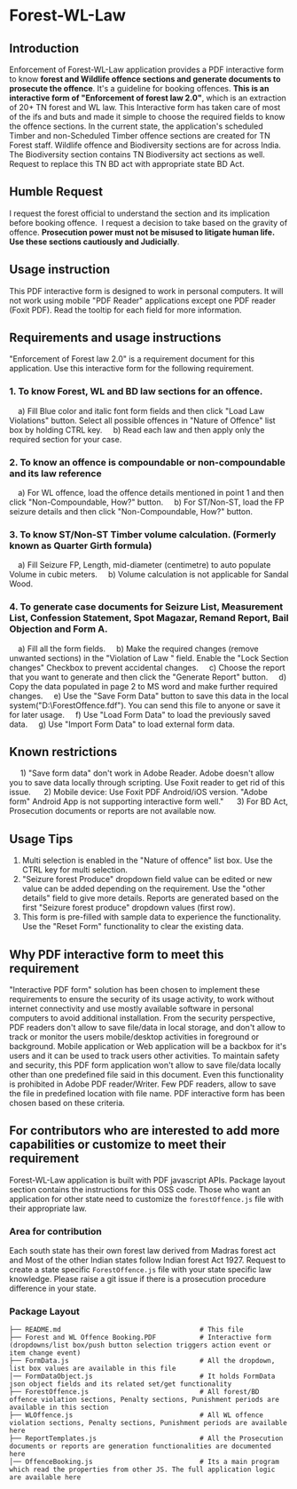 # Forest-WL-Law

## Introduction
Enforcement of Forest-WL-Law application provides a PDF interactive form to know **forest and Wildlife offence sections and generate documents to prosecute the offence**. It's a guideline for booking offences. **This is an interactive form of "Enforcement of forest law 2.0"**, which is an extraction of 20+ TN forest and WL law. This Interactive form has taken care of most of the ifs and buts and made it simple to choose the required fields to know the offence sections. In the current state, the application's scheduled Timber and non-Scheduled Timber offence sections are created for TN Forest staff. Wildlife offence and Biodiversity sections are for across India. The Biodiversity section contains TN Biodiversity act sections as well. Request to replace this TN BD act with appropriate state BD Act.  

## Humble Request
I request the forest official to understand the section and its implication before booking offence.  I request a decision to take based on the gravity of offence. **Prosecution power must not be misused to litigate human life. Use these sections cautiously and Judicially**.

## Usage instruction
This PDF interactive form is designed to work in personal computers. It will not work using mobile "PDF Reader" applications except one PDF reader (Foxit PDF).
Read the tooltip for each field for more information.

## Requirements and usage instructions
"Enforcement of Forest law 2.0" is a requirement document for this application. Use this interactive form for the following requirement.

### 1. To know Forest, WL and BD law sections for an offence.
    a) Fill Blue color and italic font form fields and then click "Load Law Violations" button. Select all possible offences in "Nature of Offence" list box by holding CTRL key.
    b) Read each law and then apply only the required section for your case.
### 2. To know an offence is compoundable or non-compoundable and its law reference
    a) For WL offence, load the offence details mentioned in point 1 and then click "Non-Compoundable, How?" button.
    b) For ST/Non-ST, load the FP seizure details and then click "Non-Compoundable, How?" button.
### 3. To know ST/Non-ST Timber volume calculation. (Formerly known as Quarter Girth formula)
    a) Fill Seizure FP, Length, mid-diameter (centimetre) to auto populate Volume in cubic meters.
    b) Volume calculation is not applicable for Sandal Wood.
### 4. To generate case documents for Seizure List, Measurement List, Confession Statement, Spot Magazar, Remand Report, Bail Objection and Form A.
    a) Fill all the form fields.
    b) Make the required changes (remove unwanted sections) in the "Violation of Law " field. Enable the "Lock Section changes" Checkbox to prevent accidental changes.
    c) Choose the report that you want to generate and then click the "Generate Report" button.
    d) Copy the data populated in page 2 to MS word and make further required changes.
    e) Use the "Save Form Data" button to save this data in the local system("D:\ForestOffence.fdf"). You can send this file to anyone or save it for later usage.
    f) Use "Load Form Data" to load the previously saved data.
    g) Use "Import Form Data" to load external form data.

## Known restrictions
     1) "Save form data" don't work in Adobe Reader. Adobe doesn't allow you to save data locally through scripting. Use Foxit reader to get rid of this issue.
     2) Mobile device: Use Foxit PDF Android/iOS version. "Adobe form" Android App is not supporting interactive form well."
     3) For BD Act, Prosecution documents or reports are not available now.  

## Usage Tips
1. Multi selection is enabled in the "Nature of offence" list box. Use the CTRL key for multi selection.
2. "Seizure forest Produce" dropdown field value can be edited or new value can be added depending on the requirement. Use the "other details" field to give more details. Reports are generated based on the first "Seizure forest produce" dropdown values (first row).
3. This form is pre-filled with sample data to experience the functionality. Use the "Reset Form" functionality to clear the existing data.


## Why PDF interactive form to meet this requirement
"Interactive PDF form" solution has been chosen to implement these requirements to ensure the security of its usage activity, to work without internet connectivity and use mostly available software in personal computers to avoid additional installation. From the security perspective, PDF readers don't allow to save file/data in local storage, and don't allow to track or monitor the users mobile/desktop activities in foreground or background. Mobile application or Web application will be a backbox for it's users and it can be used to track users other activities. To maintain safety and security, this PDF form application won't allow to save file/data locally other than one predefined file said in this document. Even this functionality is prohibited in Adobe PDF reader/Writer. Few PDF readers, allow to save the file in predefined location with file name. PDF interactive form has been chosen based on these criteria.  

## For contributors who are interested to add more capabilities or customize to meet their requirement
Forest-WL-Law application is built with PDF javascript APIs. Package layout section contains the instructions for this OSS code. Those who want an application for other state need to customize the `forestOffence.js` file with their appropriate law.

### Area for contribution
Each south state has their own forest law derived from Madras forest act and Most of the other Indian states follow Indian forest Act 1927. Request to create a state specific `ForestOffence.js` file with your state specific law knowledge. Please raise a git issue if there is a prosecution procedure difference in your state.  

### Package Layout
```
├── README.md                                   # This file
├── Forest and WL Offence Booking.PDF           # Interactive form (dropdowns/list box/push button selection triggers action event or item change event)      
├── FormData.js                                 # All the dropdown, list box values are available in this file
│── FormDataObject.js                           # It holds FormData json object fields and its related set/get functionality
├── ForestOffence.js                            # All forest/BD offence violation sections, Penalty sections, Punishment periods are available in this section
├── WLOffence.js                                # All WL offence violation sections, Penalty sections, Punishment periods are available here
├── ReportTemplates.js                          # All the Prosecution documents or reports are generation functionalities are documented here
│── OffenceBooking.js                           # Its a main program which read the properties from other JS. The full application logic are available here
```
